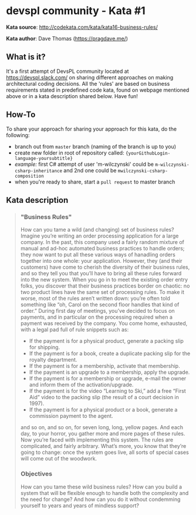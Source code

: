 # devspl community - Kata #1

**Kata source**: http://codekata.com/kata/kata16-business-rules/

**Kata author**: Dave Thomas (https://pragdave.me/)

## What is it?

It's a first attempt of DevsPL community located at https://devspl.slack.com/ on sharing different approaches on making architectural coding decisions.
All the 'rules' are based on business requirements stated in predefined code kata, found on webpage mentioned above or in a kata description shared below.
Have fun!

## How-To

To share your approach for sharing your approach for this kata, do the following:
- branch out from `master` branch (naming of the branch is up to you)
- create new folder in root of repository called: `{yourGithubLogin-language-yoursubtitle}`
- *example:* first C# attempt of user 'm-wilczynski' could be `m-wilczynski-csharp-inheritance` and 2nd one could be `mwilczynski-csharp-composition`
- when you're ready to share, start a `pull request` to master branch

## Kata description

> ### "Business Rules"
>
>How can you tame a wild (and changing) set of business rules?
Imagine you’re writing an order processing application for a large company. In the past, this company used a fairly random mixture of manual and ad-hoc automated business practices to handle orders; they now want to put all these various ways of hanadling orders together into one whole: your application. However, they (and their customers) have come to cherish the diversity of their business rules, and so they tell you that you’ll have to bring all these rules forward into the new system.
When you go in to meet the existing order entry folks, you discover that their business practices border on chaotic: no two product lines have the same set of processing rules. To make it worse, most of the rules aren’t written down: you’re often told something like “oh, Carol on the second floor handles that kind of order.”
During first day of meetings, you’ve decided to focus on payments, and in particular on the processing required when a payment was received by the company. You come home, exhausted, with a legal pad full of rule snippets such as:
>- If the payment is for a physical product, generate a packing slip for shipping.
>- If the payment is for a book, create a duplicate packing slip for the royalty department.
>- If the payment is for a membership, activate that membership.
>- If the payment is an upgrade to a membership, apply the upgrade.
>- If the payment is for a membership or upgrade, e-mail the owner and inform them of the activation/upgrade.
>- If the payment is for the video “Learning to Ski,” add a free “First Aid” video to the packing slip (the result of a court decision in 1997).
>- If the payment is for a physical product or a book, generate a commission payment to the agent.
>
>and so on, and so on, for seven long, long, yellow pages.
And each day, to your horror, you gather more and more pages of these rules.
Now you’re faced with implementing this system. The rules are complicated, and fairly arbitrary. What’s more, you know that they’re going to change: once the system goes live, all sorts of special cases will come out of the woodwork.
>
>### Objectives
>How can you tame these wild business rules? How can you build a system that will be flexible enough to handle both the complexity and the need for change? And how can you do it without condemming yourself to years and years of mindless support?